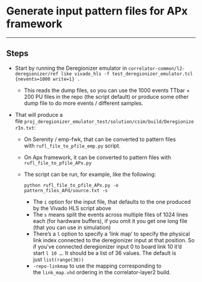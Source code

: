 # Generate input pattern files for APx framework
---

## Steps

* Start by running the Deregionizer emulator in `correlator-common/l2-deregionizer/ref like vivado_hls -f test_deregionizer_emulator.tcl {nevents=1000 write=1} .`
  * This reads the dump files, so you can use the 1000 events TTbar + 200 PU files in the repo (the script default) or produce some other dump file to do more events / different samples. 

* That will produce a file `proj_deregionizer_emulator_test/solution/csim/build/DeregionizerIn.txt`:
  * On Serenity / emp-fwk, that can be converted to pattern files with `rufl_file_to_pfile_emp.py` script.
  * On Apx framework, it can be converted to pattern files with `rufl_file_to_pfile_APx.py`
  * The script can be run, for example, like the following:
    ```
    python rufl_file_to_pfile_APx.py -o pattern_files_APd/source.txt -s
    ```
    
    * The `i` option for the input file, that defaults to the one produced by the Vivado HLS script above
    * The `s` means split the events across multiple files of 1024 lines each (for hardware buffers), if you omit it you get one long file (that you can use in simulation)
    * There’s a `l` option to specify a ‘link map’ to specify the physical link index connected to the deregionizer input at that position. So if you’ve connected deregionizer input 0 to board link 10 it’d start `l 10 …`. It should be a list of 36 values. The default is just `list(range(36))`
    * `-repo-linkmap` to use the mapping corresponding to the `link_map.vhd` ordering in the correlator-layer2 build.

